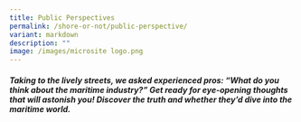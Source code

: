 ```yaml
---
title: Public Perspectives
permalink: /shore-or-not/public-perspective/
variant: markdown
description: ""
image: /images/microsite logo.png
---
```

##### Taking to the lively streets, we asked experienced pros: “What do you think about the maritime industry?” Get ready for eye-opening thoughts that will astonish you! Discover the truth and whether they’d dive into the maritime world.